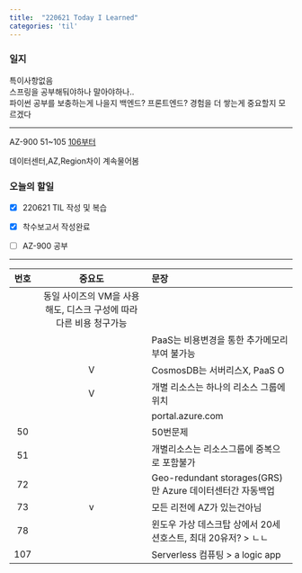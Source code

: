 ```yaml
---
title:  "220621 Today I Learned"
categories: 'til'
---
```


### 일지  


특이사항없음  
스프링을 공부해둬야하나 말아야하나..  
파이썬 공부를 보충하는게 나을지 백엔드? 프론트엔드? 경험을 더 쌓는게 중요할지 모르겠다  

---

AZ-900 51~105
[106부터](https://www.examtopics.com/exams/microsoft/az-900/view/21/)  

데이터센터,AZ,Region차이 계속물어봄  


### 오늘의 할일

- [x] 220621 TIL 작성 및 복습
- [X] 착수보고서 작성완료
- [ ] AZ-900 공부


---

|번호|중요도|문장|
|:---:|:---:|:---|
||동일 사이즈의 VM을 사용해도, 디스크 구성에 따라 다른 비용 청구가능|
|||PaaS는 비용변경을 통한 추가메모리부여 불가능|
||V|CosmosDB는 서버리스X, PaaS O|
||V|개별 리소스는 하나의 리소스 그룹에 위치|
|||portal.azure.com|
|50||50번문제|
|51||개별리소스는 리소스그룹에 중복으로 포함불가|
|72||Geo-redundant storages(GRS)만 Azure 데이터센터간 자동백업|
|73|v|모든 리전에 AZ가 있는건아님|
|78||윈도우 가상 데스크탑 상에서 20세션호스트, 최대 20유저? > ㄴㄴ|
|107||Serverless 컴퓨팅 > a logic app|


